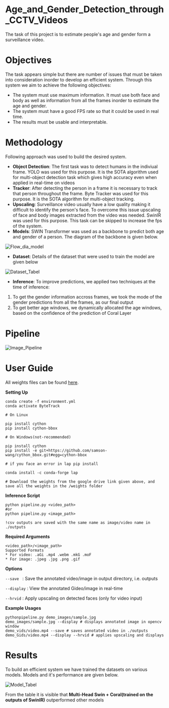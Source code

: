 # Age_and_Gender_Detection_through_CCTV_Videos
The task of this project is to estimate people's age and gender form a surveillance video.

# Objectives
The task appears simple but there are number of issues that must be taken into consideration inorder to develop an efficient system. Through this system we aim to achieve the following objectives:

- The system must use maximum information. It must use both face and body as well as information from all the frames inorder to estimate the age and gender.
- The system must have a good FPS rate so that it could be used in real time.
- The results must be usable and interpretable.

# Methodology
Following approach was used to build the desired system.

- **Object Detection**: The first task was to detect humans in the indiviual frame. YOLO was used for this purpose. It is the SOTA algorithm used for multi-object detection task which gives high accuracy even when applied in real-time on videos
- **Tracker**: After detecting the person in a frame it is necessary to track that person throughout the frame. Byte Tracker was used for this purpose. It is the SOTA algorithm for multi-object tracking.
- **Upscaling**: Surveillance video usually have a low quality making it difficult to identify the person's face. To overcome this issue upscaling of face and body images extracted from the video was needed. SwinIR was used for this purpose. This task can be skipped to increase the fps of the system.
- **Models**: SWIN Transformer was used as a backbone to predict both age and gender of a person. The diagram of the backbone is given below.

![Flow_dia_model](https://github.com/Umang1815/Age_and_Gender_Detection_through_CCTV_Videos/blob/main/flow_dia.png)
 
- **Dataset**: Details of the dataset that were used to train the model are given below

![Dataset_Tabel](https://github.com/Umang1815/Age_and_Gender_Detection_through_CCTV_Videos/blob/main/dataset_tab.png)

- **Inference**: To improve predictions, we applied two techniques at the time of inference:
1) To get the gender information accross frames, we took the mode of the gender predictions from all the frames, as our final output
2) To get better age windows, we dynamically allocated the age windows, based on the confidence of the prediction of Coral Layer
# Pipeline

![Image_Pipeline](https://github.com/Umang1815/Age_and_Gender_Detection_through_CCTV_Videos/blob/main/Pipeline_dia.png)

# User Guide

All weights files can be found [here](https://drive.google.com/drive/folders/1je0qOl4zY2aJoPHACK2CpqQXzEoWHSfl?usp=sharing).

**Setting Up**
```
conda create -f environment.yml
conda activate ByteTrack

# On Linux

pip install cython
pip install cython-bbox

# On Windows(not-recommended)

pip install cython
pip install -e git+https://github.com/samson-wang/cython_bbox.git#egg=cython-bbox

# if you face an error in lap pip install

conda install -c conda-forge lap

# Download the weights from the google drive link given above, and save all the weights in the /weights folder
```
**Inference Script**
```
python pipeline.py <video_path> 
#or
python pipeline.py <image_path>

!csv outputs are saved with the same name as image/video name in ./outputs
```
**Required Arguments**
```
<video_path>/<image_path>
Supported Formats
* For video: .aGi .mp4 .webm .mkG .moF
* For image: .jpeg .jpg .png .gif 
```
**Options**

```--save ``` : Save the annotated video/image in output directory, i.e. outputs

```--display``` : View the annotated Gideo/image in real-time

```--hrvid``` : Apply upscaling on detected faces (only for video input)

**Example Usages**
```
pythonpipeline.py demo_images/sample.jpg
demo_images/sample.jpg --display # displays annotated image in opencv window
demo_vids/video.mp4 --save # saves annotated video in ./outputs
demo_Gids/video.mp4 --display --hrvid # applies upscaling and displays
```
# Results

To build an efficient system we have trained the datasets on various models. Models and it's performance are given below.

![Model_Tabel](https://github.com/Umang1815/Age_and_Gender_Detection_through_CCTV_Videos/blob/main/model_tab.png)

From the table it is visible that **Multi-Head Swin + Coral(trained on the outputs of SwinIR)** outperformed other models
